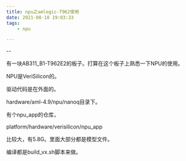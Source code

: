 ```yaml
---
title: npu之amlogic-T962使用
date: 2021-08-18 19:03:33
tags:
	- npu

---
```


--

有一块AB311_B1-T962E2的板子。打算在这个板子上熟悉一下NPU的使用。

NPU是VeriSilicon的。

驱动代码是在外面的。

hardware/aml-4.9/npu/nanoq目录下。

有个npu_app的仓库，

platform/hardware/verisilicon/npu_app

比较大，有5.8G。里面大部分都是模型文件。

编译都是build_vx.sh脚本来做。

